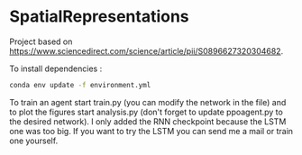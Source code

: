 # SpatialRepresentations

Project based on https://www.sciencedirect.com/science/article/pii/S0896627320304682.

To install dependencies : 
```bash
conda env update -f environment.yml
```

To train an agent start train.py (you can modify the network in the file) and to plot the figures start analysis.py (don't forget to update ppoagent.py to the desired network). I only added the RNN checkpoint because the LSTM one was too big. If you want to try the LSTM you can send me a mail or train one yourself.
